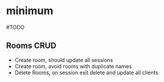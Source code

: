 # minimum

#TODO
## Rooms CRUD
- Create room, should update all sessions
- Create room, avoid rooms with duplicate names
- Delete Rooms, on session exit delete and update all clients